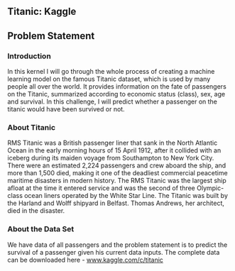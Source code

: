 ## Titanic: Kaggle
## Problem Statement

### Introduction

In this kernel I will go through the whole process of creating a machine learning model on the famous Titanic dataset, which is used by many people all over the world. It provides information on the fate of passengers on the Titanic, summarized according to economic status (class), sex, age and survival. In this challenge, I will predict whether a passenger on the titanic would have been survived or not.

### About Titanic 

RMS Titanic was a British passenger liner that sank in the North Atlantic Ocean in the early morning hours of 15 April 1912, after it collided with an iceberg during its maiden voyage from Southampton to New York City. There were an estimated 2,224 passengers and crew aboard the ship, and more than 1,500 died, making it one of the deadliest commercial peacetime maritime disasters in modern history. The RMS Titanic was the largest ship afloat at the time it entered service and was the second of three Olympic-class ocean liners operated by the White Star Line. The Titanic was built by the Harland and Wolff shipyard in Belfast. Thomas Andrews, her architect, died in the disaster.

### About the Data Set

We have data of all passengers and the problem statement is to predict the survival  of a passenger given his current data inputs. The complete data can be downloaded here - www.kaggle.com/c/titanic


